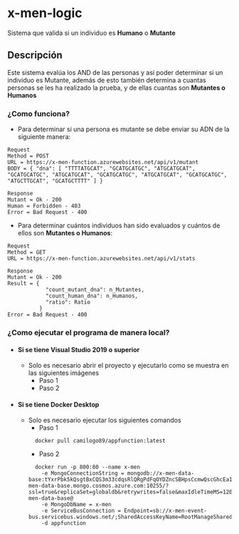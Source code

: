 # x-men-logic
Sistema que valida si un individuo es **Humano** o **Mutante**
## Descripción
Este sistema evalúa los AND de las personas y así poder determinar si un individuo es Mutante, además de esto también determina a cuantas
personas se les ha realizado la prueba, y de ellas cuantas son **Mutantes o Humanos** 
### ¿Como funciona?
* Para determinar si una persona es mutante se debe enviar su ADN de la siguiente manera:

```
Request
Method = POST
URL = https://x-men-function.azurewebsites.net/api/v1/mutant
BODY = { "dna": [ "TTTTATGCAT", "GCATGCATGC", "ATGCATGCAT", "GCATGCATGC", "ATGCATGCAT", "GCATGCATGC", "ATGCATGCAT", "GCATGCATGC", "ATGCTTGCAT", "GCATGCTTTT" ] }

Response
Mutant = Ok - 200
Human = Forbidden - 403
Error = Bad Request - 400 
```

* Para determinar cuántos individuos han sido evaluados y cuántos de ellos son **Mutantes o Humanos**:

```
Request
Method = GET
URL = https://x-men-function.azurewebsites.net/api/v1/stats

Response
Mutant = Ok - 200
Result = {
            "count_mutant_dna": n_Mutantes,
            "count_human_dna": n_Humanos,
            "ratio": Ratio
          }
Error = Bad Request - 400 
```

### ¿Como ejecutar el programa de manera local?

* #### Si se tiene Visual Studio 2019 o superior 
  * Solo es necesario abrir el proyecto y ejecutarlo como se muestra en las siguientes imágenes
    * Paso 1 
    * Paso 2
* #### Si se tiene Docker Desktop
  * Solo es necesario ejecutar los siguientes comandos  
    * Paso 1
    ```
      docker pull camilogo89/appfunction:latest
    ```  
    * Paso 2
    ```
      docker run -p 800:80 --name x-men 
        -e MongoConnectionString = mongodb://x-men-data-base:tYxrPbk5kQsgtBxCQS3m33cdqsRlQRgPdFqOYDZncSBHpsCcmwQscGhcEa11VkcMZpCB4W4pnjaa5IAJdjaDtQ==@x-men-data-base.mongo.cosmos.azure.com:10255/?ssl=true&replicaSet=globaldb&retrywrites=false&maxIdleTimeMS=120000&appName=@x-men-data-base@ 
        -e MongoDbName = x-men
        -e ServiceBusConnection = Endpoint=sb://x-men-event-bus.servicebus.windows.net/;SharedAccessKeyName=RootManageSharedAccessKey;SharedAccessKey=BsKBrsNW4AhCkyM/7wqu5R98UX1i3RU7QQs5w/BN+ek=
        -d appfunction
    ```
